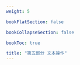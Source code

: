 ```yaml
---
weight: 5

bookFlatSection: false

bookCollapseSection: false

bookToc: true

title: "第五部分 文本操作"
---
```


